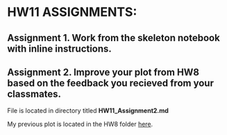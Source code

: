 # HW11 ASSIGNMENTS:

## Assignment 1. Work from the skeleton notebook with inline instructions.


## Assignment 2. Improve your plot from HW8 based on the feedback you recieved from your classmates. 

File is located in directory titled **HW11_Assignment2.md**

My previous plot is located in the HW8 folder [here](https://github.com/mebauer/PUI2018_mb6203/blob/master/HW8_mb6203/README.md). 